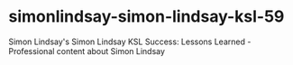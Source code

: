 # simonlindsay-simon-lindsay-ksl-59
Simon Lindsay's Simon Lindsay KSL Success: Lessons Learned - Professional content about Simon Lindsay
